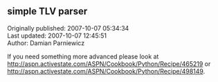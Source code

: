 ## simple TLV parser  
Originally published: 2007-10-07 05:34:34  
Last updated: 2007-10-07 12:45:51  
Author: Damian Parniewicz  
  
If you need something more advanced please look at
http://aspn.activestate.com/ASPN/Cookbook/Python/Recipe/465219
or
http://aspn.activestate.com/ASPN/Cookbook/Python/Recipe/498149.